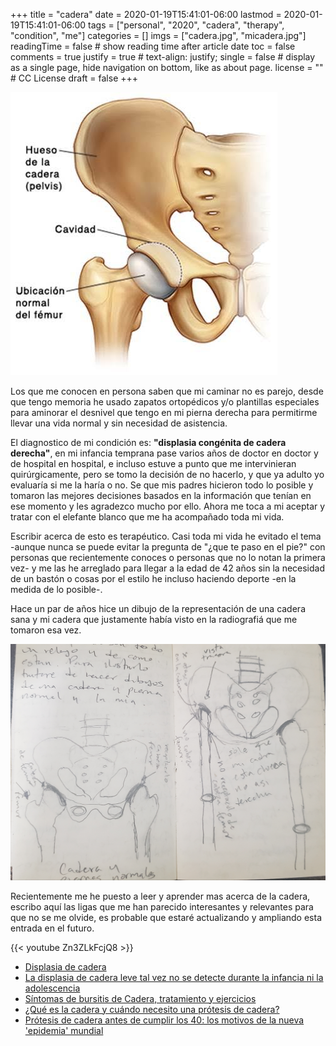 +++
title = "cadera"
date = 2020-01-19T15:41:01-06:00
lastmod = 2020-01-19T15:41:01-06:00
tags = ["personal", "2020", "cadera", "therapy", "condition", "me"]
categories = []
imgs = ["cadera.jpg", "micadera.jpg"]
readingTime = false  # show reading time after article date
toc = false
comments = true
justify = true  # text-align: justify;
single = false  # display as a single page, hide navigation on bottom, like as about page.
license = ""  # CC License
draft = false
+++

![Cadera](cadera.jpg)

Los que me conocen en persona saben que mi caminar no es parejo, desde que tengo memoria he usado zapatos ortopédicos y/o plantillas especiales para aminorar el desnivel que tengo en mi pierna derecha para permitirme llevar una vida normal y sin necesidad de asistencia.

El diagnostico de mi condición es: **"displasia congénita de cadera derecha"**, en mi infancia temprana pase varios años de doctor en doctor y de hospital en hospital, e incluso estuve a punto que me intervinieran quirúrgicamente, pero se tomo la decisión de no hacerlo, y que ya adulto yo evaluaría si me la haría o no. Se que mis padres hicieron todo lo posible y tomaron las mejores decisiones basados en la información que tenían en ese momento y les agradezco mucho por ello. Ahora me toca a mi aceptar y tratar con el elefante blanco que me ha acompañado toda mi vida.

Escribir acerca de esto es terapéutico. Casi toda mi vida he evitado el tema -aunque nunca se puede evitar la pregunta de "¿que te paso en el pie?" con personas que recientemente conoces o personas que no lo notan la primera vez- y me las he arreglado para llegar a la edad de 42 años sin la necesidad de un bastón o cosas por el estilo he incluso haciendo deporte -en la medida de lo posible-.

Hace un par de años hice un dibujo de la representación de una cadera sana y mi cadera que justamente había visto en la radiografiá que me tomaron esa vez.

![Mi cadera](micadera.jpg)

Recientemente me he puesto a leer y aprender mas acerca de la cadera, escribo aquí las ligas que me han parecido interesantes y relevantes para que no se me olvide, es probable que estaré actualizando y ampliando esta entrada en el futuro.

{{< youtube Zn3ZLkFcjQ8 >}}

* [Displasia de cadera](https://www.mayoclinic.org/es-es/diseases-conditions/hip-dysplasia/symptoms-causes/syc-20350209)
* [La displasia de cadera leve tal vez no se detecte durante la infancia ni la adolescencia](https://newsnetwork.mayoclinic.org/discussion/la-displasia-de-cadera-leve-tal-vez-no-se-detecte-durante-la-infancia-ni-la-adolescencia/)
* [Síntomas de bursitis de Cadera, tratamiento y ejercicios](https://www.tuasaude.com/es/bursitis-de-cadera/)
* [¿Qué es la cadera y cuándo necesito una prótesis de cadera?](https://www.mba.eu/blog/que-es-protesis-de-cadera/)
* [Prótesis de cadera antes de cumplir los 40: los motivos de la nueva 'epidemia' mundial](https://www.elespanol.com/ciencia/salud/20190324/protesis-cadera-cumplir-motivos-nueva-epidemia-mundial/383712054_0.html)
